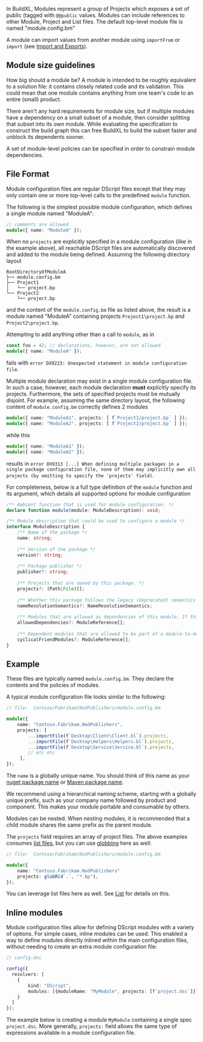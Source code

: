 In BuildXL, Modules represent a group of Projects which exposes a set of public (tagged with `@@public` values. Modules can include references to other Module, Project and List files. The default top-level module file is named "module.config.bm"

A module can import values from another module using `importFrom` or `import` (see [Import and Exports](./DScript/Import-export.md)).

## Module size guidelines
How big should a module be? A module is intended to be roughly equivalent to a solution file: it contains closely related code and its validation. This could mean that one module contains anything from one team's code to an entire (small) product. 

There aren't any hard requirements for module size, but if multiple modules have a dependency on a small subset of a module, then consider splitting that subset into its own module. While evaluating the specification to construct the build graph this can free BuildXL to build the subset faster and unblock its dependents sooner.

A set of module-level policies can be specified in order to constrain module dependencies.

## File Format
Module configuration files are regular DScript files except that they may only contain one or more top-level calls to the predefined `module` function.  

The following is the simplest possible module configuration, which defines a single module named "ModuleA":
```ts
// comments are allowed
module({ name: "ModuleA" });
```

When no `projects` are explicitly specified in a module configuration (like in the example above), all reachable DScript files are automatically discovered and added to the module being defined.  Assuming the following directory layout
```
RootDirectoryOfModuleA
├── module.config.bm
├── Project1
│   └── project.bp
└── Project2
    └── project.bp
```
and the content of the `module.config.bm` file as listed above, the result is a module named "ModuleA" containing projects `Project1\project.bp` and `Project2\project.bp`.

Attempting to add anything other than a call to `module`, as in
```ts
const foo = 42; // declarations, however, are not allowed
module({ name: "ModuleA" });
```
fails with `error DX9223: Unexpected statement in module configuration file`.

Multiple module declaration may exist in a single module configuration file.  In such a case, however, each module declaration **must** explicitly specify its projects. Furthermore, the sets of specified projects must be mutually disjoint.  For example, assuming the same directory layout, the following content of `module.config.bm` correctly defines 2 modules
```ts
module({ name: "ModuleA1", projects: [ f`Project1/project.bp` ] });
module({ name: "ModuleA2", projects: [ f`Project2/project.bp` ] });
```
while this
```ts
module({ name: "ModuleA1" });
module({ name: "ModuleA2" });
```
results in `error DX9313 [...] When defining multiple packages in a single package configuration file, none of them may implicitly own all projects (by omitting to specify the 'projects' field)`.

For completeness, below is a full type definition of the `module` function and its argument, which details all supported options for module configuration

```ts
/** Ambient function that is used for module configuration. */
declare function module(module: ModuleDescription): void;

/** Module description that could be used to configure a module */
interface ModuleDescription {
    /** Name of the package */
    name: string;
    
    /** Version of the package */
    version?: string;
    
    /** Package publisher */
    publisher?: string;
    
    /** Projects that are owned by this package. */
    projects?: (Path|File)[];
    
    /** Whether this package follows the legacy (deprecated) semantics or DScript V2 semantics for module resolution*/
    nameResolutionSemantics?: NameResolutionSemantics;
    
    /** Modules that are allowed as dependencies of this module. If this field is omitted, any module is allowed.*/
    allowedDependencies?: ModuleReference[];
    
    /** Dependent modules that are allowed to be part of a module-to-module dependency cycle. If omitted, cycles are not allowed. */
    cyclicalFriendModules?: ModuleReference[];
}
```
## Example
These files are typically named `module.config.bm`. They declare the contents and the policies of modules. 

A typical module configuration file looks similar to the following:

```typescript
// file:  Contoso/Fabrikam/NodPublishers/module.config.bm

module({
    name: "Contoso.Fabrikam.NodPublishers",
    projects: [
        ...importFile(f`Desktop\Client\Client.bl`).projects,
        ...importFile(f`Desktop\Helpers\Helpers.bl`).projects,
        ...importFile(f`Desktop\Service\Service.bl`).projects,
        // etc etc
     ],
});
```

The `name` is a globally unique name. You should think of this name as your [nuget package name](https://docs.microsoft.com/en-us/nuget/quickstart/create-and-publish-a-package) or [Maven package name](https://maven.apache.org/guides/mini/guide-naming-conventions.html).

We recommend using a hierarchical naming scheme, starting with a globally unique prefix, such as your company name followed by product and component. This makes your module portable and consumable by others.

Modules can be nested. When nesting modules, it is recommended that a child module shares the same prefix as the parent module.

The `projects` field requires an array of project files. The above examples consumes [list files](./DScript/List-files.md), but you can use [globbing](./DScript/Globbing.md) here as well:

```typescript
// file:  Contoso/Fabrikam/NodPublishers/module.config.bm

module({
    name: "Contoso.Fabrikam.NodPublishers"
    projects: globR(d`.`, "*.bp"),
});    
```
You can leverage list files here as well. See [List](/BuildXL/User-Guide/Script/List) for details on this.

## Inline modules
Module configuration files allow for defining DScript modules with a variety of options. For simple cases, inline modules can be used. This enabled a way to define modules directly inlined within the main configuration files, without needing to create an extra module configuration file:

```typescript
// config.dsc

config({
  resolvers: [
    {
        kind: "DScript",
        modules: [{moduleName: "MyModule", projects: [f`project.dsc`]}]
    }
  ]
});
```

The example below is creating a module `MyModule` containing a single spec `project.dsc`. More generally, `projects:` field allows the same type of expressions available in a module configuration file.
